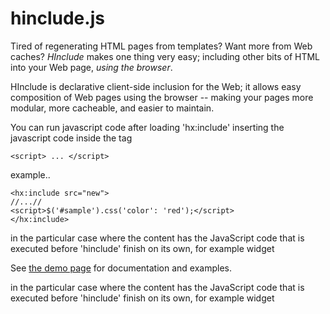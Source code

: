 # hinclude.js

Tired of regenerating HTML pages from templates? Want more from Web caches?
*HInclude* makes one thing very easy; including other bits of HTML into your
Web page, _using the browser_.

HInclude is declarative client-side inclusion for the Web; it allows easy
composition of Web pages using the browser -- making your pages more modular,
more cacheable, and easier to maintain. 

You can run javascript code after loading 'hx:include' inserting the
javascript code inside the tag

	<script> ... </script>

example..

	<hx:include src="new">
  	//...//
  	<script>$('#sample').css('color': 'red');</script>
	</hx:include>

		
in the particular case where the content has the JavaScript code that is 
executed before 'hinclude' finish on its own, for example widget

See [the demo page](http://mnot.github.com/hinclude/) for documentation and
examples.

in the particular case where the content has the JavaScript code that is executed before 'hinclude' finish on its own, for example widget
